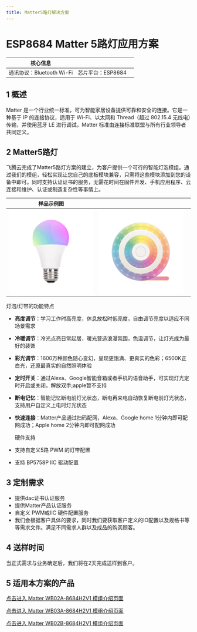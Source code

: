 ```yaml
---
title: Matter5路灯解决方案
---
```


# ESP8684 Matter 5路灯应用方案

| 核心信息 |        |         |
| -------- | ---------- |------------ |
| 通讯协议：Bluetooth Wi-Fi |   芯片平台：ESP8684   |          |


## 1 概述
Matter 是一个行业统一标准，可为智能家居设备提供可靠和安全的连接。它是一种基于 IP 的连接协议，适用于 Wi-Fi、以太网和 Thread（超过 802.15.4 无线电）传输，并使用蓝牙 LE 进行调试。Matter 标准由连接标准联盟与所有行业领导者共同定义。

<!-- ![tupian](/assets/images/matter/overview.png)

![可提供设备关系](/assets/images/matter/产品提供设备图.png) -->

## 2 Matter5路灯

飞腾云完成了Matter5路灯方案的建立，为客户提供一个可行的智能灯泡模组。通过我们的模组，轻松实现让您自己的底板模块兼容，只需将这些模块添加到您的设备中即可。同时支持认证证书的服务，无需花时间在固件开发、手机应用程序、云连接和维护、认证或制造复杂性等事情上。

|    样品示例图     |        |           |
| ----  |  --------- | ------ |
|   ![5路球灯泡](/assets/images/matter/5灯泡.png)    |     ![5路灯带](/assets/images/matter/5路灯带.png)    |          |

  灯泡/灯带的功能特点

- **亮度调节**：学习工作时高亮度，休息放松时低亮度，自由调节亮度以适应不同场景需求
- **冷暖调节**：冷光点亮日常起居，暖光营造浪漫氛围，色温调节，让灯光成为最好的装饰
- **彩光调节**：1600万种颜色随心变幻，呈现更饱满、更真实的色彩；6500K正白光，还原最真实的自然照明体验
- **定时开关**：通过Alexa、Google智能音箱或者手机的语音助手，可实现灯光定时开启或关闭，解放双手;apple暂不支持
- **断电记忆**：智能记忆断电前灯光状态，断电再来电自动恢复断电前灯光状态，支持用户自定义上电时灯光状态
- **快速连接**：Matter产品通过扫码配网，Alexa、Google home 1分钟内即可配网成功；Apple home 2分钟内即可配网成功

  硬件支持

 -  支持自定义5路 PWM 的灯带配置
 -  支持 BP5758P IIC 驱动配置

## 3 定制需求

- 提供dac证书认证服务
- 提供Matter产品认证服务
- 自定义 PWM或IIC 硬件配置服务
- 我们会根据客户具体的要求，同时我们要获取客户定义的IO配置以及规格书等等需求文件。满足不同需求人群以及成品的购买顾客。

## 4 送样时间
当正式需求与业务确定后，我们将在2天完成送样到客户。


## 5 适用本方案的产品

<!-- [点击进入 Matter 模组介绍页面](../../products/matter/socket1_5.md)  -->

[点击进入 Matter WB02A-8684H2V1 模组介绍页面](../../products/matter/socket1_5.md)

[点击进入 Matter WB03A-8684H2V1 模组介绍页面](../../products/matter/WB03A-8684H2V1.md)

[点击进入 Matter WB02B-8684H2V1 模组介绍页面](../../products/matter/WB02B-8684H2V1.md)
